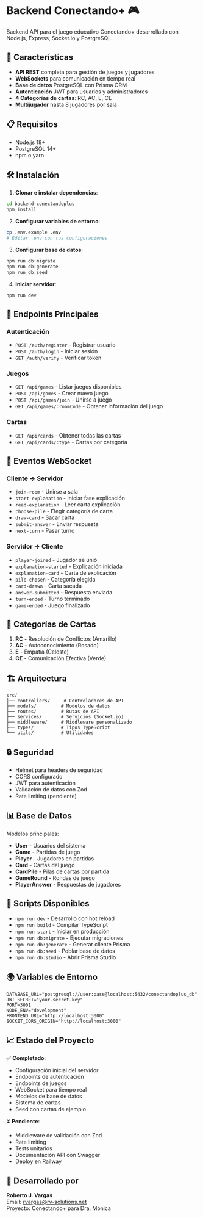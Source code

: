# Backend Conectando+ 🎮

Backend API para el juego educativo Conectando+ desarrollado con Node.js, Express, Socket.io y PostgreSQL.

## 🚀 Características

- **API REST** completa para gestión de juegos y jugadores
- **WebSockets** para comunicación en tiempo real
- **Base de datos** PostgreSQL con Prisma ORM
- **Autenticación** JWT para usuarios y administradores
- **4 Categorías de cartas**: RC, AC, E, CE
- **Multijugador** hasta 8 jugadores por sala

## 📋 Requisitos

- Node.js 18+
- PostgreSQL 14+
- npm o yarn

## 🛠️ Instalación

1. **Clonar e instalar dependencias**:
```bash
cd backend-conectandoplus
npm install
```

2. **Configurar variables de entorno**:
```bash
cp .env.example .env
# Editar .env con tus configuraciones
```

3. **Configurar base de datos**:
```bash
npm run db:migrate
npm run db:generate
npm run db:seed
```

4. **Iniciar servidor**:
```bash
npm run dev
```

## 🎯 Endpoints Principales

### Autenticación
- `POST /auth/register` - Registrar usuario
- `POST /auth/login` - Iniciar sesión
- `GET /auth/verify` - Verificar token

### Juegos
- `GET /api/games` - Listar juegos disponibles
- `POST /api/games` - Crear nuevo juego
- `POST /api/games/join` - Unirse a juego
- `GET /api/games/:roomCode` - Obtener información del juego

### Cartas
- `GET /api/cards` - Obtener todas las cartas
- `GET /api/cards/:type` - Cartas por categoría

## 🔌 Eventos WebSocket

### Cliente → Servidor
- `join-room` - Unirse a sala
- `start-explanation` - Iniciar fase explicación
- `read-explanation` - Leer carta explicación
- `choose-pile` - Elegir categoría de carta
- `draw-card` - Sacar carta
- `submit-answer` - Enviar respuesta
- `next-turn` - Pasar turno

### Servidor → Cliente
- `player-joined` - Jugador se unió
- `explanation-started` - Explicación iniciada
- `explanation-card` - Carta de explicación
- `pile-chosen` - Categoría elegida
- `card-drawn` - Carta sacada
- `answer-submitted` - Respuesta enviada
- `turn-ended` - Turno terminado
- `game-ended` - Juego finalizado

## 🎴 Categorías de Cartas

1. **RC** - Resolución de Conflictos (Amarillo)
2. **AC** - Autoconocimiento (Rosado)
3. **E** - Empatía (Celeste)
4. **CE** - Comunicación Efectiva (Verde)

## 🏗️ Arquitectura

```
src/
├── controllers/     # Controladores de API
├── models/         # Modelos de datos
├── routes/         # Rutas de API
├── services/       # Servicios (Socket.io)
├── middleware/     # Middleware personalizado
├── types/          # Tipos TypeScript
└── utils/          # Utilidades
```

## 🔒 Seguridad

- Helmet para headers de seguridad
- CORS configurado
- JWT para autenticación
- Validación de datos con Zod
- Rate limiting (pendiente)

## 📊 Base de Datos

Modelos principales:
- **User** - Usuarios del sistema
- **Game** - Partidas de juego
- **Player** - Jugadores en partidas
- **Card** - Cartas del juego
- **CardPile** - Pilas de cartas por partida
- **GameRound** - Rondas de juego
- **PlayerAnswer** - Respuestas de jugadores

## 🧪 Scripts Disponibles

- `npm run dev` - Desarrollo con hot reload
- `npm run build` - Compilar TypeScript
- `npm run start` - Iniciar en producción
- `npm run db:migrate` - Ejecutar migraciones
- `npm run db:generate` - Generar cliente Prisma
- `npm run db:seed` - Poblar base de datos
- `npm run db:studio` - Abrir Prisma Studio

## 🌍 Variables de Entorno

```env
DATABASE_URL="postgresql://user:pass@localhost:5432/conectandoplus_db"
JWT_SECRET="your-secret-key"
PORT=3001
NODE_ENV="development"
FRONTEND_URL="http://localhost:3000"
SOCKET_CORS_ORIGIN="http://localhost:3000"
```

## 📈 Estado del Proyecto

✅ **Completado**:
- Configuración inicial del servidor
- Endpoints de autenticación
- Endpoints de juegos
- WebSocket para tiempo real
- Modelos de base de datos
- Sistema de cartas
- Seed con cartas de ejemplo

⏳ **Pendiente**:
- Middleware de validación con Zod
- Rate limiting
- Tests unitarios
- Documentación API con Swagger
- Deploy en Railway

## 👥 Desarrollado por

**Roberto J. Vargas**  
Email: rvargas@rv-solutions.net  
Proyecto: Conectando+ para Dra. Mónica
